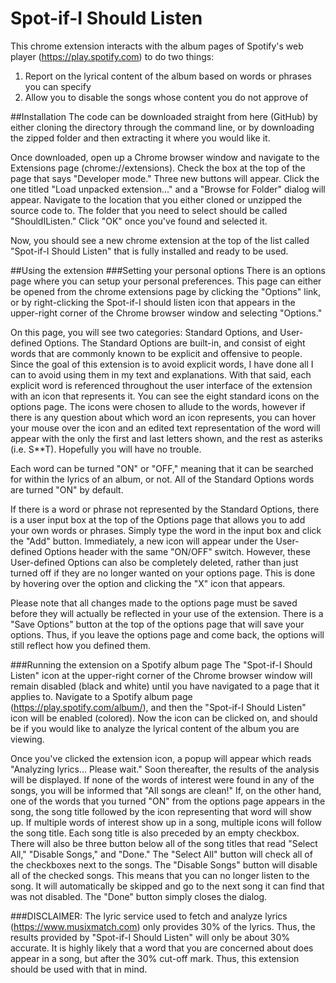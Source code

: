 # Spot-if-I Should Listen
This chrome extension interacts with the album pages of Spotify's web player (https://play.spotify.com) to do two things:

1. Report on the lyrical content of the album based on words or phrases you can specify
2. Allow you to disable the songs whose content you do not approve of

##Installation
The code can be downloaded straight from here (GitHub) by either cloning the directory through the command line, or by downloading the zipped folder and then extracting it where you would like it.

Once downloaded, open up a Chrome browser window and navigate to the Extensions page (chrome://extensions). Check the box at the top of the page that says "Developer mode." Three new buttons will appear. Click the one titled "Load unpacked extension..." and a "Browse for Folder" dialog will appear. Navigate to the location that you either cloned or unzipped the source code to. The folder that you need to select should be called "ShouldIListen." Click "OK" once you've found and selected it.

Now, you should see a new chrome extension at the top of the list called "Spot-if-I Should Listen" that is fully installed and ready to be used.

##Using the extension
###Setting your personal options
There is an options page where you can setup your personal preferences. This page can either be opened from the chrome extensions page by clicking the "Options" link, or by right-clicking the Spot-if-I should listen icon that appears in the upper-right corner of the Chrome browser window and selecting "Options."

On this page, you will see two categories: Standard Options, and User-defined Options. The Standard Options are built-in, and consist of eight words that are commonly known to be explicit and offensive to people. Since the goal of this extension is to avoid explicit words, I have done all I can to avoid using them in my text and explanations. With that said, each explicit word is referenced throughout the user interface of the extension with an icon that represents it. You can see the eight standard icons on the options page. The icons were chosen to allude to the words, however if there is any question about which word an icon represents, you can hover your mouse over the icon and an edited text representation of the word will appear with the only the first and last letters shown, and the rest as asteriks (i.e. S**T). Hopefully you will have no trouble.

Each word can be turned "ON" or "OFF," meaning that it can be searched for within the lyrics of an album, or not. All of the Standard Options words are turned "ON" by default.

If there is a word or phrase not represented by the Standard Options, there is a user input box at the top of the Options page that allows you to add your own words or phrases. Simply type the word in the input box and click the "Add" button. Immediately, a new icon will appear under the User-defined Options header with the same "ON/OFF" switch. However, these User-defined Options can also be completely deleted, rather than just turned off if they are no longer wanted on your options page. This is done by hovering over the option and clicking the "X" icon that appears.

Please note that all changes made to the options page must be saved before they will actually be reflected in your use of the extension. There is a "Save Options" button at the top of the options page that will save your options. Thus, if you leave the options page and come back, the options will still reflect how you defined them.

###Running the extension on a Spotify album page
The "Spot-if-I Should Listen" icon at the upper-right corner of the Chrome browser window will remain disabled (black and white) until you have navigated to a page that it applies to. Navigate to a Spotify album page (https://play.spotify.com/album/<album-id>), and then the "Spot-if-I Should Listen" icon will be enabled (colored). Now the icon can be clicked on, and should be if you would like to analyze the lyrical content of the album you are viewing. 

Once you've clicked the extension icon, a popup will appear which reads "Analyzing lyrics... Please wait." Soon thereafter, the results of the analysis will be displayed. If none of the words of interest were found in any of the songs, you will be informed that "All songs are clean!" If, on the other hand, one of the words that you turned "ON" from the options page appears in the song, the song title followed by the icon representing that word will show up. If multiple words of interest show up in a song, multiple icons will follow the song title. Each song title is also preceded by an empty checkbox. There will also be three button below all of the song titles that read "Select All," "Disable Songs," and "Done." The "Select All" button will check all of the checkboxes next to the songs. The "Disable Songs" button will disable all of the checked songs. This means that you can no longer listen to the song. It will automatically be skipped and go to the next song it can find that was not disabled. The "Done" button simply closes the dialog.

###DISCLAIMER:
The lyric service used to fetch and analyze lyrics (https://www.musixmatch.com) only provides 30% of the lyrics. Thus, the results provided by "Spot-if-I Should Listen" will only be about 30% accurate. It is highly likely that a word that you are concerned about does appear in a song, but after the 30% cut-off mark. Thus, this extension should be used with that in mind.
